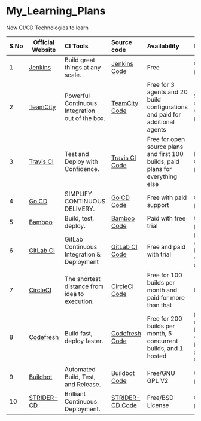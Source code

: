 # My_Learning_Plans
New CI/CD Technologies to learn

|S.No| Official Website 	|   CI Tools     	| Source code   	| Availability   	| Platform   	| 
|----|---------|:------	|:------ |:------	|:------|
|1|<a href="https://jenkins.io/index.html" target="_blank" >Jenkins</a>|Build great things at any scale.|<a href="https://github.com/jenkinsci" target="_blank" >Jenkins Code</a>|Free|Cross-platform|
|2|<a href="https://www.jetbrains.com/teamcity" target="_blank" >TeamCity</a>|Powerful Continuous Integration out of the box.|<a href="https://github.com/cockroachdb/cockroach/wiki/TeamCity-Continuous-Integration " target="_blank" >TeamCity Code</a>|Free for 3 agents and 20 build configurations and paid for additional agents|Servlet container (On-premises)|
|3|<a href="https://travis-ci.org/ " target="_blank" >Travis CI</a>|Test and Deploy with Confidence.|<a href="https://github.com/travis-ci" target="_blank" >Travis CI Code</a>|Free for open source plans and first 100 builds, paid plans for everything else|Hosted and On-premises|
|4|<a href="https://www.gocd.org" target="_blank" >Go CD</a>|SIMPLIFY CONTINUOUS DELIVERY.|<a href="https://github.com/gocd/gocd/" target="_blank" >Go CD Code</a>|Free with paid support|Cross-platform|
|5|<a href="https://www.atlassian.com/software/bamboo" target="_blank" >Bamboo</a>|Build, test, deploy.|<a href="https://www.slideshare.net/GoAtlassian/configuration-as-code-in-bamboo" target="_blank" >Bamboo Code</a>|Paid with free trial|On-premises|
|6|<a href="https://about.gitlab.com/" target="_blank" >GitLab CI</a>|GitLab Continuous Integration & Deployment|<a href="https://gitlab.com/gitlab-org/gitlab-runner" target="_blank" >GitLab CI Code</a>| Free and paid with trial|Hosted (can be hosted for you on Gitlab.com)|
|7|<a href="https://circleci.com/" target="_blank" >CircleCI </a>|The shortest distance from idea to execution.|<a href="https://circleci.com/docs/1.0/github-privacy/" target="_blank" >CircleCI Code</a>|Free for 100 builds per month and paid for more than that|Hosted|
|8|<a href="https://g.codefresh.io/signup?ref=BJV2J4zib " target="_blank" >Codefresh</a>|Build fast, deploy faster.|<a href="https://github.com/codefresh-io/plugins" target="_blank" >Codefresh Code</a>|Free for 200 builds per month, 5 concurrent builds, and 1 hosted |Hosted and On Premises via Kubernetes and Helm Charts|
|9|<a href="http://buildbot.net/" target="_blank" >Buildbot</a>|Automated Build, Test, and Release.|<a href="https://github.com/buildbot/buildbot" target="_blank" >Buildbot Code</a>|Free/GNU GPL V2|Cross-platform|
|10|<a href="http://stridercd.com/" target="_blank" >STRIDER-CD</a>|Brilliant Continuous Deployment.|<a href="https://github.com/Strider-CD/strider" target="_blank" >STRIDER-CD Code</a>|Free/BSD License|On-premises|
